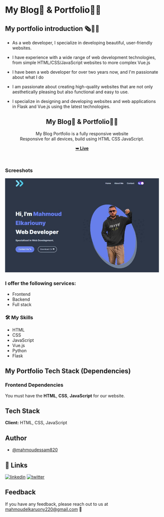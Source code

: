 # My Blog📰 & Portfolio👨‍💻

## My portfolio introduction 🗞👨‍💻

- As a web developer, I specialize in developing beautiful, user-friendly websites.

- I have experience with a wide range of web development technologies,
  from simple HTML/CSS/JavaScript websites to more complex Vue.js

- I have been a web developer for over two years now, and I'm passionate about what I do

- I am passionate about creating high-quality websites that are not only
  aesthetically pleasing but also functional and easy to use.

- I specialize in designing and developing websites and web applications
  in Flask and Vue.js using the latest technologies.

<div align="center">
  
  <h2 align="center">My Blog📰 & Portfolio👨‍💻</h2>

My Blog Portfolio is a fully responsive website <br />Responsive for all devices, build using HTML CSS JavaScript.

<a href="https://clear-sleet.surge.sh/"><strong>➥ Live</strong></a>

</div>

<br />

### Screeshots

![My Blog & Portfolio](./assets/images/protfolio_screenshot.jpg "Desktop Mode")

### I offer the following services:

- Frontend
- Backend
- Full stack

### 🛠 My Skills

- HTML
- CSS
- JavaScript
- Vue.js
- Python
- Flask

## My Portfolio Tech Stack (Dependencies)

### Frontend Dependencies

You must have the **HTML**, **CSS**, **JavaScript** for our website.

## Tech Stack

**Client:** HTML, CSS, JavaScript

## Author

- [@mahmoudessam820](https://github.com/mahmoudessam820)

## 🔗 Links

[![linkedin](https://img.shields.io/badge/linkedin-0A66C2?style=for-the-badge&logo=linkedin&logoColor=white)](https://www.linkedin.com/in/mahmoud-el-kariouny-822719149/)
[![twitter](https://img.shields.io/badge/twitter-1DA1F2?style=for-the-badge&logo=twitter&logoColor=white)](https://twitter.com/Mahmoud42275)

## Feedback

If you have any feedback, please reach out to us at mahmoudelkaruony220@gmail.com 📧
